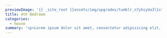 ```yaml
---
previewImage: '{{ _site_root }}assets/img/upgrades/tumblr_n7yhiyUa3l1st5lhmo1_1280.jpg'
title: 4th Bedroom
categories:
  - house
summary: '<p>Lorem ipsum dolor sit amet, consectetur adipisicing elit, sed do eiusmod tempor incididunt ut labore et dolore magna aliqua. Ut enim ad minim veniam</p>'
---
```


